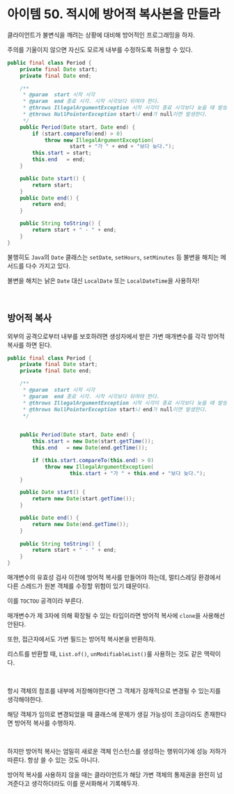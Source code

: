 # 아이템 50. 적시에 방어적 복사본을 만들라

클라이언트가 불변식을 깨려는 상황에 대비해 방어적인 프로그래밍을 하자.

주의를 기울이지 않으면 자신도 모르게 내부를 수정하도록 허용할 수 있다.

```java
public final class Period {
    private final Date start;
    private final Date end;

    /**
     * @param  start 시작 시각
     * @param  end 종료 시각. 시작 시각보다 뒤여야 한다.
     * @throws IllegalArgumentException 시작 시각이 종료 시각보다 늦을 때 발생한다.
     * @throws NullPointerException start나 end가 null이면 발생한다.
     */
    public Period(Date start, Date end) {
        if (start.compareTo(end) > 0)
            throw new IllegalArgumentException(
                    start + "가 " + end + "보다 늦다.");
        this.start = start;
        this.end   = end;
    }

    public Date start() {
        return start;
    }
    public Date end() {
        return end;
    }

    public String toString() {
        return start + " - " + end;
    }
}
```

불행히도 `Java`의 `Date` 클래스는 `setDate`, `setHours`, `setMinutes` 등 불변을 해치는 메서드를 다수 가지고 있다.

불변을 해치는 낡은 `Date` 대신 `LocalDate` 또는 `LocalDateTime`을 사용하자!

<br>

## 방어적 복사
외부의 공격으로부터 내부를 보호하려면 생성자에서 받은 가변 매개변수를 각각 방어적 복사를 하면 된다.

```java
public final class Period {
    private final Date start;
    private final Date end;

    /**
     * @param  start 시작 시각
     * @param  end 종료 시각. 시작 시각보다 뒤여야 한다.
     * @throws IllegalArgumentException 시작 시각이 종료 시각보다 늦을 때 발생한다.
     * @throws NullPointerException start나 end가 null이면 발생한다.
     */
    

    public Period(Date start, Date end) {
        this.start = new Date(start.getTime());
        this.end   = new Date(end.getTime());

        if (this.start.compareTo(this.end) > 0)
            throw new IllegalArgumentException(
                    this.start + "가 " + this.end + "보다 늦다.");
    }

    public Date start() {
        return new Date(start.getTime());
    }

    public Date end() {
        return new Date(end.getTime());
    }
    
    public String toString() {
        return start + " - " + end;
    }
}
```

매개변수의 유효성 검사 이전에 방어적 복사를 만들어야 하는데, 멀티스레딩 환경에서 다른 스레드가 원본 객체를 수정할 위험이 있기 떄문이다.

이를 `TOCTOU` 공격이라 부른다.

매개변수가 제 3자에 의해 확장될 수 있는 타입이라면 방어적 복사에 `clone`을 사용해선 안된다.

또한, 접근자에서도 가변 필드는 방어적 복사본을 반환하자.

리스트를 반환할 때, `List.of()`, `unModifiableList()`룰 사용하는 것도 같은 맥락이다.

<br>

항시 객체의 참조를 내부에 저장해야한다면 그 객체가 잠재적으로 변경될 수 있는지를 생각해야한다.

해당 객체가 임의로 변경되었을 때 클래스에 문제가 생길 가능성이 조금이라도 존재한다면 방어적 복사를 수행하자.

<br>

하지만 방어적 복사는 엄밀히 새로운 객체 인스턴스를 생성하는 행위이기에 성능 저하가 따른다. 항상 쓸 수 있는 것도 아니다.

방어적 복사를 사용하지 않을 때는 클라이언트가 해당 가변 객체의 통제권을 완전히 넘겨준다고 생각하더라도 이를 문서화해서 기록해두자.


